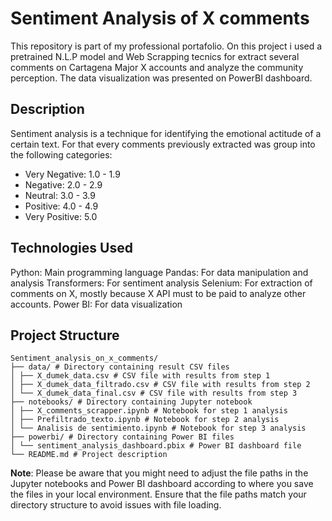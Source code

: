# Sentiment Analysis of X comments 
This repository is part of my professional portafolio. On this project i used a pretrained N.L.P model and Web Scrapping tecnics for extract several comments on Cartagena Major X accounts and analyze the community perception. The data visualization was presented on PowerBI dashboard. 

## Description
Sentiment analysis is a technique for identifying the emotional actitude of a certain text. For that every comments previously extracted was group into the following categories:

* Very Negative: 1.0 - 1.9
* Negative: 2.0 - 2.9
* Neutral: 3.0 - 3.9
* Positive: 4.0 - 4.9
* Very Positive: 5.0

## Technologies Used
Python: Main programming language
Pandas: For data manipulation and analysis
Transformers: For sentiment analysis
Selenium: For extraction of comments on X, mostly because X API must to be paid to analyze other accounts.
Power BI: For data visualization

## Project Structure
`````
Sentiment_analysis_on_x_comments/
├── data/ # Directory containing result CSV files
│ ├── X_dumek_data.csv # CSV file with results from step 1
│ ├── X_dumek_data_filtrado.csv # CSV file with results from step 2
│ └── X_dumek_data_final.csv # CSV file with results from step 3
├── notebooks/ # Directory containing Jupyter notebook
│ ├── X_comments_scrapper.ipynb # Notebook for step 1 analysis
│ ├── Prefiltrado_texto.ipynb # Notebook for step 2 analysis
│ └── Analisis de sentimiento.ipynb # Notebook for step 3 analysis
├── powerbi/ # Directory containing Power BI files
│ └── sentiment_analysis_dashboard.pbix # Power BI dashboard file
└── README.md # Project description
`````
**Note**: Please be aware that you might need to adjust the file paths in the Jupyter notebooks and Power BI dashboard according to where you save the files in your local environment. Ensure that the file paths match your directory structure to avoid issues with file loading.

